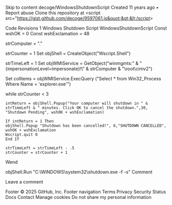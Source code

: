 Skip to content
decoge/WindowsShutdownScript
Created 11 years ago • Report abuse
Clone this repository at &lt;script src=&quot;https://gist.github.com/decoge/9597061.js&quot;&gt;&lt;/script&gt;
<script src="https://gist.github.com/decoge/9597061.js"></script>
Code
Revisions
1
Windows Shutdown Script
WindowsShutdownScript
Const wshOK = 0 
Const wshExclamation = 48 
 
strComputer = "." 

strCounter = 1 
Set objShell = CreateObject("Wscript.Shell") 

strTimeLeft = 1 
Set objWMIService = GetObject("winmgmts:" & "{impersonationLevel=impersonate}!\\" & strComputer & "\root\cimv2") 
 
Set colItems = objWMIService.ExecQuery ("Select * from Win32_Process Where Name = 'explorer.exe'") 
 

 
while strCounter < 3
     
    intReturn = objShell.Popup("Your computer will shutdown in " & strTimeLeft & " minutes. Click OK to cancel the shutdown.",30, "Shutdown Pending", wshOK + wshExclamation) 
 
    If intReturn = 1 Then 
    objShell.Popup "Shutdown has been cancelled!", 6,"SHUTDOWN CANCELLED", wshOK + wshExclamation 
    Wscript.quit 0 
    End If 

    strTimeLeft = strTimeLeft - .5 
    strCounter = strCounter + 1 
 
Wend 

objShell.Run "C:\WINDOWS\system32\shutdown.exe -f -s"
Comment
 
Leave a comment
 
Footer
© 2025 GitHub, Inc.
Footer navigation
Terms
Privacy
Security
Status
Docs
Contact
Manage cookies
Do not share my personal information
